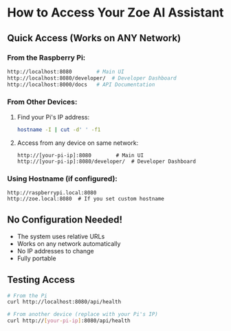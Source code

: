 # How to Access Your Zoe AI Assistant

## Quick Access (Works on ANY Network)

### From the Raspberry Pi:
```bash
http://localhost:8080        # Main UI
http://localhost:8080/developer/  # Developer Dashboard
http://localhost:8000/docs   # API Documentation
```

### From Other Devices:
1. Find your Pi's IP address:
   ```bash
   hostname -I | cut -d' ' -f1
   ```

2. Access from any device on same network:
   ```
   http://[your-pi-ip]:8080        # Main UI
   http://[your-pi-ip]:8080/developer/  # Developer Dashboard
   ```

### Using Hostname (if configured):
```
http://raspberrypi.local:8080
http://zoe.local:8080  # If you set custom hostname
```

## No Configuration Needed!
- The system uses relative URLs
- Works on any network automatically
- No IP addresses to change
- Fully portable

## Testing Access
```bash
# From the Pi
curl http://localhost:8080/api/health

# From another device (replace with your Pi's IP)
curl http://[your-pi-ip]:8080/api/health
```
